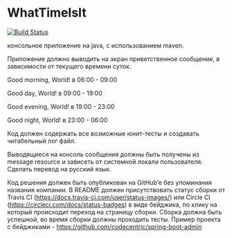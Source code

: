 # WhatTimeIsIt
[![Build Status](https://travis-ci.org/AkopV/WhatTimeIsIt.svg?branch=master)](https://travis-ci.org/AkopV/WhatTimeIsIt)

консольное приложение на java, с использованием maven.

Приложение должно выводить на экран приветственное сообщение, в зависимости от текущего времени суток.

Good morning, World! в 06:00 - 09:00

Good day, World! в 09:00 - 19:00

Good evening, World! в 19:00 - 23:00

Good night, World! в 23:00 - 06:00

Код должен содержать все возможные юнит-тесты и создавать читабельный лог файл.

Выводящиеся на консоль сообщения должны быть получены из message resource и зависеть от системной локали пользователя. Сделать перевод на русский язык.	

Код решения должен быть опубликован на GitHub’е без упоминания названия компании. 
В README должен присутствовать статус сборки от Travis CI (https://docs.travis-ci.com/user/status-images/) или Circle CI (https://circleci.com/docs/status-badges) в виде бейджика, по клику на который происходит переход на страницу сборки. Сборка должна быть успешной, во время сборки должны проходить тесты. Пример проекта с бейджиками - https://github.com/codecentric/spring-boot-admin
